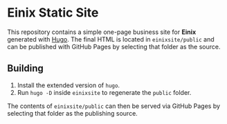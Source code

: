 # Einix Static Site

This repository contains a simple one-page business site for **Einix** generated with [Hugo](https://gohugo.io/). The final HTML is located in `einixsite/public` and can be published with GitHub Pages by selecting that folder as the source.

## Building

1. Install the extended version of `hugo`.
2. Run `hugo -D` inside `einixsite` to regenerate the `public` folder.

The contents of `einixsite/public` can then be served via GitHub Pages by
selecting that folder as the publishing source.
